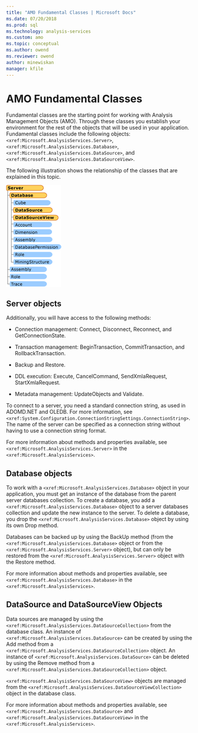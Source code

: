 ```yaml
---
title: "AMO Fundamental Classes | Microsoft Docs"
ms.date: 07/20/2018
ms.prod: sql
ms.technology: analysis-services
ms.custom: amo
ms.topic: conceptual
ms.author: owend
ms.reviewer: owend
author: minewiskan
manager: kfile
---
```

# AMO Fundamental Classes
  Fundamental classes are the starting point for working with Analysis Management Objects (AMO). Through these classes you establish your environment for the rest of the objects that will be used in your application. Fundamental classes include the following objects: `<xref:Microsoft.AnalysisServices.Server>`, `<xref:Microsoft.AnalysisServices.Database>`, `<xref:Microsoft.AnalysisServices.DataSource>`, and `<xref:Microsoft.AnalysisServices.DataSourceView>`.  
  
 The following illustration shows the relationship of the classes that are explained in this topic.  
  
 ![AMO Fundamental Classes](media/amo-fundamentalclasses.gif)  
  
## Server objects

 Additionally, you will have access to the following methods:  
  
- Connection management: Connect, Disconnect, Reconnect, and GetConnectionState.  
  
- Transaction management: BeginTransaction, CommitTransaction, and RollbackTransaction.  
  
- Backup and Restore.  
  
- DDL execution: Execute, CancelCommand, SendXmlaRequest, StartXmlaRequest.  
  
- Metadata management: UpdateObjects and Validate.  
  
 To connect to a server, you need a standard connection string, as used in ADOMD.NET and OLEDB. For more information, see `<xref:System.Configuration.ConnectionStringSettings.ConnectionString>`. The name of the server can be specified as a connection string without having to use a connection string format.  
  
 For more information about methods and properties available, see `<xref:Microsoft.AnalysisServices.Server>` in the `<xref:Microsoft.AnalysisServices>`.  
  
## Database objects

 To work with a `<xref:Microsoft.AnalysisServices.Database>` object in your application, you must get an instance of the database from the parent server databases collection. To create a database, you add a `<xref:Microsoft.AnalysisServices.Database>` object to a server databases collection and update the new instance to the server. To delete a database, you drop the `<xref:Microsoft.AnalysisServices.Database>` object by using its own Drop method.  
  
 Databases can be backed up by using the BackUp method (from the `<xref:Microsoft.AnalysisServices.Database>` object or from the `<xref:Microsoft.AnalysisServices.Server>` object), but can only be restored from the `<xref:Microsoft.AnalysisServices.Server>` object with the Restore method.  
  
 For more information about methods and properties available, see `<xref:Microsoft.AnalysisServices.Database>` in the `<xref:Microsoft.AnalysisServices>`.  
  
## DataSource and DataSourceView Objects

 Data sources are managed by using the `<xref:Microsoft.AnalysisServices.DataSourceCollection>` from the database class. An instance of `<xref:Microsoft.AnalysisServices.DataSource>` can be created by using the Add method from a `<xref:Microsoft.AnalysisServices.DataSourceCollection>` object. An instance of `<xref:Microsoft.AnalysisServices.DataSource>` can be deleted by using the Remove method from a `<xref:Microsoft.AnalysisServices.DataSourceCollection>` object.  
  
 `<xref:Microsoft.AnalysisServices.DataSourceView>` objects are managed from the `<xref:Microsoft.AnalysisServices.DataSourceViewCollection>` object in the database class.  
  
 For more information about methods and properties available, see `<xref:Microsoft.AnalysisServices.DataSource>` and `<xref:Microsoft.AnalysisServices.DataSourceView>` in the `<xref:Microsoft.AnalysisServices>`.